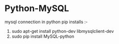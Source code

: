 # Python-MySQL
mysql connection in python
pip installs :-
1. sudo apt-get install python-dev libmysqlclient-dev
2. sudo pip install MySQL-python
